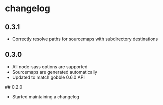# changelog

## 0.3.1

* Correctly resolve paths for sourcemaps with subdirectory destinations

## 0.3.0

* All node-sass options are supported
* Sourcemaps are generated automatically
* Updated to match gobble 0.6.0 API

## 0.2.0

* Started maintaining a changelog
